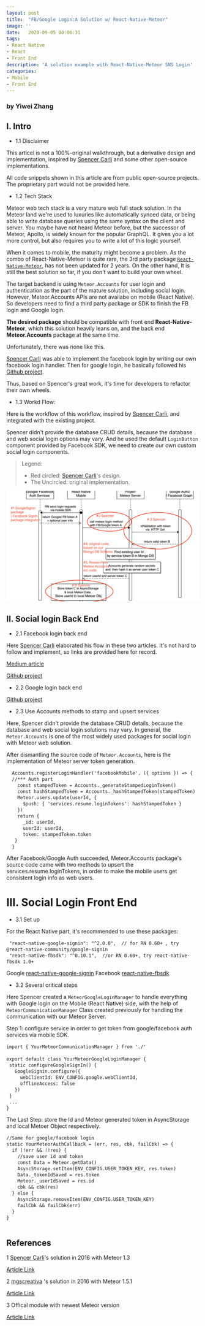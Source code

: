 ```yaml
---
layout: post
title:  "FB/Google Login:A Solution w/ React-Native-Meteor"
image: ''
date:   2020-09-05 00:06:31
tags:
- React Native 
- React
- Front End
description: 'A solution example with React-Native-Meteor SNS Login'
categories:
- Mobile
- Front End
---
```


### by Yiwei Zhang

## I. Intro

* 1.1 Disclaimer

This articel is not a 100%-original walkthrough, but a derivative design and implementation, inspired by [Spencer Carli](https://medium.com/@spencer_carli) and some other open-source implementations.

All code snippets shown in this article are from public open-source projects. The proprietary part would not be provided here.

* 1.2 Tech Stack

Meteor web tech stack is a very mature web full stack solution. In the Meteor land we're used to luxuries like automatically synced data, or being able to write database queries using the same syntax on the client and server. You maybe have not heard Meteor before, but the successor of Meteor, Apollo, is widely known for the popular GraphQL. It gives you a lot more control, but also requires you to write a lot of this logic yourself.

When it comes to mobile, the maturity might become a problem. As the combo of React-Native-Meteor is quite rare, the 3rd party package [`React-Native-Meteor`](https://www.npmjs.com/package/react-native-meteor), has not been updated for 2 years. On the other hand, It is still the best solution so far, if you don't want to build your own wheel.

The target backend is using `Meteor.Accounts` for user login and authentication as the part of the mature solution, including social login. However, Meteor.Accounts APIs are not availabe on mobile (React Native). So developers need to find a third party package or SDK to finish the FB login and Google login. 

__The desired package__ should be compatible with front end __React-Native-Meteor__, which this solution heavily leans on, and the back end __Meteor.Accounts__ package at the same time. 

Unfortunately, there was none like this.

[Spencer Carli](https://medium.com/@spencer_carli) was able to implement the facebook login by writing our own facebook login handler. Then for google login, he basically followed his [Github project](https://github.com/spencercarli/meteor-accounts-google-oauth).

Thus, based on Spencer's great work, it's time for developers to refactor their own wheels.

* 1.3 Workd Flow: 

Here is the workflow of this workflow, inspired by [Spencer Carli](https://medium.com/@spencer_carli), and integrated with the existing project.

Spencer didn't provide the database CRUD details, because the database and web social login options may vary. And he used the default `LoginButton` component provided by Facebook SDK, we need to create our own custom social login components.


> Legend: 
 > * Red circled: [Spencer Carli](https://medium.com/@spencer_carli)'s design.
 > * The Uncircled: original implementation.
 

![React-Native-Meteor-SocialLogin](https://github.com/zywkloo/myLeetCodePractice/raw/master/pics/Meteor%20Auth%20flow.png)

## II. Social login Back End


* 2.1 Facebook login back end

Here [Spencer Carli](https://medium.com/@spencer_carli) elaborated his flow in these two articles. It's not hard to follow and implement, so links are provided here for record.

[Medium article](https://medium.com/differential/react-native-meteor-oauth-with-facebook-3d1346d7cdb7#.kr5f8jorz)

[Github project](https://github.com/spencercarli/react-native-meteor-accounts)
 
* 2.2 Google login back end

[Github project](https://github.com/spencercarli/meteor-accounts-google-oauth)

* 2.3 Use Accounts methods to stamp and upsert services

Here, Spencer didn't provide the database CRUD details, because the database and web social login solutions may vary. In general, the `Meteor.Accounts` is one of the most widely used packages for social login with Meteor web solution. 

After dismantling the source code of `Meteor.Accounts`, here is the implementation of Meteor server token generation.

```
  Accounts.registerLoginHandler('facebookMobile', ({ options }) => {
  //*** Auth part
    const stampedToken = Accounts._generateStampedLoginToken()
    const hashStampedToken = Accounts._hashStampedToken(stampedToken)
    Meteor.users.update(userId, {
      $push: { 'services.resume.loginTokens': hashStampedToken }
    })
    return {
      _id: userId,
      userId: userId,
      token: stampedToken.token
   }
  }
 ```
    
After Facebook/Google Auth succeeded, Meteor.Accounts package's source code came with two methods to upsert the services.resume.loginTokens, in order to make the mobile users get consistent login info as web users.
 
 
# III.  Social Login Front End

* 3.1 Set up

 For the React Native part, it's recommended to use these packages:
 ```
  "react-native-google-signin": "^2.0.0",  // for RN 0.60+ , try @react-native-community/google-signin
  "react-native-fbsdk": "^0.10.1",  //or RN 0.60+, try react-native-fbsdk 1.0+
 ``` 
  Google [react-native-google-signin](https://github.com/react-native-google-signin/google-signin)
  Facebook [react-native-fbsdk](https://github.com/facebook/react-native-fbsdk)
  
* 3.2 Several critical steps
 
 Here Spencer created a `MeteorGoogleLoginManager` to handle everything with Google login on the Mobile (React Native) side, with the help of `MeteorCommunicationManager` Class created previously for handling the communication with our Meteor Server.
 
 Step 1: configure service in order to get token from google/facebook auth services via  mobile SDK.
 ```
 import { YourMeteorCommunicationManager } from './'
 
 export default class YourMeteorGoogleLoginManager {
  static configureGoogleSignIn() {
    GoogleSignin.configure({
      webClientId: ENV_CONFIG.google.webClientId,
      offlineAccess: false
    })
  }
  ...
 }
 ```
  
 The Last Step: store the Id and Meteor generated token in AsyncStorage and local Metoer Object respectively.
 
   ```
   //Same for google/facebook login
   static YourMeteorAuthCallback = (err, res, cbk, failCbk) => {
     if (!err && !!res) {
       //save user id and token
       const Data = Meteor.getData()
       AsyncStorage.setItem(ENV_CONFIG.USER_TOKEN_KEY, res.token)
       Data._tokenIdSaved = res.token
       Meteor._userIdSaved = res.id
       cbk && cbk(res)
     } else {
       AsyncStorage.removeItem(ENV_CONFIG.USER_TOKEN_KEY)
       failCbk && failCbk(err)
     }
   }
    
```
 
## References

1 [Spencer Carli](https://medium.com/@spencer_carli)'s solution in 2016 with Meteor 1.3 

[Article Link](https://medium.com/differential/react-native-meteor-oauth-with-facebook-3d1346d7cdb7#.kr5f8jorz)

 

2 [mgscreativa](https://github.com/mgscreativa) 's solution in 2016 with Meteor 1.5.1

[Article Link](https://github.com/inProgress-team/react-native-meteor/issues/278)

 

3 Offical module with newest Meteor version

[Article Link](https://github.com/meteor/meteor/blob/devel/packages/facebook-oauth/facebook_server.js)

 
